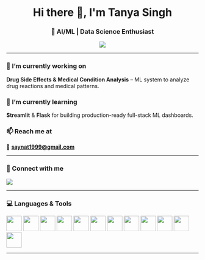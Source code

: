<h1 align="center">Hi there 👋, I'm Tanya Singh</h1>
<h3 align="center">🚀 AI/ML | Data Science Enthusiast</h3>

<p align="center">
  <img src="https://readme-typing-svg.demolab.com/?lines=Machine+Learning+Enthusiast;Data+Science+Practitioner;React+Lover+%7C+Flask+Developer;Always+learning+new+things...&center=true&width=500&height=30">
</p>

---

### 🔭 I’m currently working on  
**Drug Side Effects & Medical Condition Analysis** – ML system to analyze drug reactions and medical patterns.

### 🌱 I’m currently learning  
**Streamlit** & **Flask** for building production-ready full-stack ML dashboards.

### 📫 Reach me at  
📧 **saynat1999@gmail.com**

---

### 🤝 Connect with me
<p align="left">
  <a href="https://www.linkedin.com/in/tanya-singh--" target="_blank">
    <img src="https://img.shields.io/badge/LinkedIn-Tanya%20Singh-blue?style=for-the-badge&logo=linkedin" />
  </a>
</p>

---

### 💻 Languages & Tools

<p align="left">
  <img src="https://cdn.jsdelivr.net/gh/devicons/devicon/icons/python/python-original.svg" width="40" height="40" />
  <img src="https://cdn.jsdelivr.net/gh/devicons/devicon/icons/pytorch/pytorch-original.svg" width="40" height="40" />
  <img src="https://cdn.jsdelivr.net/gh/devicons/devicon/icons/tensorflow/tensorflow-original.svg" width="40" height="40" />
  <img src="https://cdn.jsdelivr.net/gh/devicons/devicon/icons/flask/flask-original.svg" width="40" height="40" />
  <img src="https://cdn.jsdelivr.net/gh/devicons/devicon/icons/react/react-original.svg" width="40" height="40" />
  <img src="https://cdn.jsdelivr.net/gh/devicons/devicon/icons/html5/html5-original.svg" width="40" height="40" />
  <img src="https://cdn.jsdelivr.net/gh/devicons/devicon/icons/css3/css3-original.svg" width="40" height="40" />
  <img src="https://cdn.jsdelivr.net/gh/devicons/devicon/icons/mysql/mysql-original.svg" width="40" height="40" />
  <img src="https://cdn.jsdelivr.net/gh/devicons/devicon/icons/git/git-original.svg" width="40" height="40" />
  <img src="https://cdn.jsdelivr.net/gh/devicons/devicon/icons/figma/figma-original.svg" width="40" height="40" />
  <img src="https://cdn.jsdelivr.net/gh/devicons/devicon/icons/linux/linux-original.svg" width="40" height="40" />
  <img src="https://cdn.jsdelivr.net/gh/devicons/devicon/icons/cplusplus/cplusplus-original.svg" width="40" height="40" />
</p>

---
